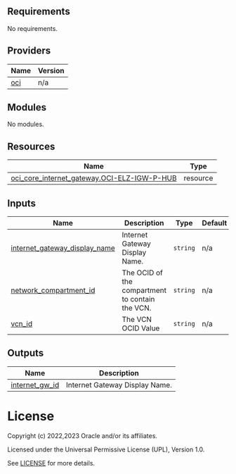 <!-- BEGIN_TF_DOCS -->
## Requirements

No requirements.

## Providers

| Name | Version |
|------|---------|
| <a name="provider_oci"></a> [oci](#provider\_oci) | n/a |

## Modules

No modules.

## Resources

| Name | Type |
|------|------|
| [oci_core_internet_gateway.OCI-ELZ-IGW-P-HUB](https://registry.terraform.io/providers/oracle/oci/latest/docs/resources/core_internet_gateway) | resource |

## Inputs

| Name | Description | Type | Default | Required |
|------|-------------|------|---------|:--------:|
| <a name="input_internet_gateway_display_name"></a> [internet\_gateway\_display\_name](#input\_internet\_gateway\_display\_name) | Internet Gateway Display Name. | `string` | n/a | yes |
| <a name="input_network_compartment_id"></a> [network\_compartment\_id](#input\_network\_compartment\_id) | The OCID of the compartment to contain the VCN. | `string` | n/a | yes |
| <a name="input_vcn_id"></a> [vcn\_id](#input\_vcn\_id) | The VCN OCID Value | `string` | n/a | yes |

## Outputs

| Name | Description |
|------|-------------|
| <a name="output_internet_gw_id"></a> [internet\_gw\_id](#output\_internet\_gw\_id) | Internet Gateway Display Name. |
<!-- END_TF_DOCS -->

# License

Copyright (c) 2022,2023 Oracle and/or its affiliates.

Licensed under the Universal Permissive License (UPL), Version 1.0.

See [LICENSE](./LICENSE) for more details.